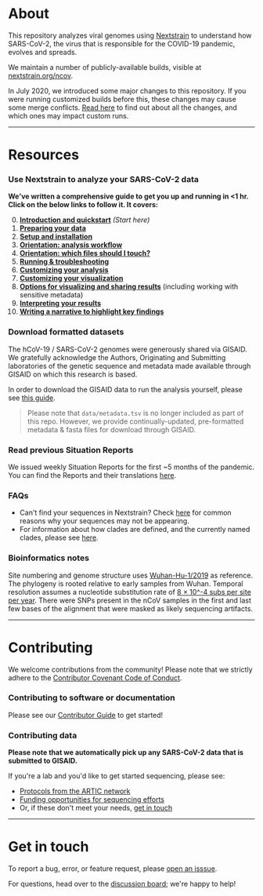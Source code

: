 # About  

This repository analyzes viral genomes using [Nextstrain](https://nextstrain.org) to understand how SARS-CoV-2, the virus that is responsible for the COVID-19 pandemic, evolves and spreads.

We maintain a number of publicly-available builds, visible at [nextstrain.org/ncov](https://nextstrain.org/ncov).

In July 2020, we introduced some major changes to this repository.
If you were running customized builds before this, these changes may cause some merge conflicts.
[Read here](https://github.com/nextstrain/ncov/blob/master/docs/change_log_2020-07.md) to find out about all the changes, and which ones may impact custom runs.

---
# Resources

### Use Nextstrain to analyze your SARS-CoV-2 data  

**We've written a comprehensive guide to get you up and running in <1 hr. Click on the below links to follow it. It covers:**  

0. [**Introduction and quickstart**](https://nextstrain.github.io/ncov/index) _(Start here)_
1. [**Preparing your data**](https://nextstrain.github.io/ncov/data-prep)
2. [**Setup and installation**](https://nextstrain.github.io/ncov/setup.md)
3. [**Orientation: analysis workflow**](https://nextstrain.github.io/ncov/orientation-workflow)
4. [**Orientation: which files should I touch?**](https://nextstrain.github.io/ncov/orientation-files)
5. [**Running & troubleshooting**](https://nextstrain.github.io/ncov/running)
6. [**Customizing your analysis**](https://nextstrain.github.io/ncov/customizing-analysis)
7. [**Customizing your visualization**](https://nextstrain.github.io/ncov/customizing-visualization)
8. [**Options for visualizing and sharing results**](https://nextstrain.github.io/ncov/sharing) (including working with sensitive metadata)  
9. [**Interpreting your results**](https://nextstrain.github.io/ncov/interpretation)
10. [**Writing a narrative to highlight key findings**](https://nextstrain.github.io/ncov/narratives)


### Download formatted datasets  

The hCoV-19 / SARS-CoV-2 genomes were generously shared via GISAID. We gratefully acknowledge the Authors, Originating and Submitting laboratories of the genetic sequence and metadata made available through GISAID on which this research is based.

In order to download the GISAID data to run the analysis yourself, please see [this guide](https://nextstrain.github.io/ncov/data-prep).  
> Please note that `data/metadata.tsv` is no longer included as part of this repo. However, we provide continually-updated, pre-formatted metadata & fasta files for download through GISAID.

### Read previous Situation Reports  
We issued weekly Situation Reports for the first ~5 months of the pandemic. You can find the Reports and their translations [here](https://nextstrain.org/ncov-sit-reps).

### FAQs  

- Can't find your sequences in Nextstrain? Check [here](./docs/data_faq.md) for common reasons why your sequences may not be appearing.
- For information about how clades are defined, and the currently named clades, please see [here](./docs/clades.md).

### Bioinformatics notes

Site numbering and genome structure uses [Wuhan-Hu-1/2019](https://www.ncbi.nlm.nih.gov/nuccore/MN908947) as reference. The phylogeny is rooted relative to early samples from Wuhan. Temporal resolution assumes a nucleotide substitution rate of [8 &times; 10^-4 subs per site per year](http://virological.org/t/phylodynamic-analysis-176-genomes-6-mar-2020/356). There were SNPs present in the nCoV samples in the first and last few bases of the alignment that were masked as likely sequencing artifacts.

---

# Contributing

We welcome contributions from the community! Please note that we strictly adhere to the [Contributor Covenant Code of Conduct](https://github.com/nextstrain/.github/blob/master/CODE_OF_CONDUCT.md).

### Contributing to software or documentation   
Please see our [Contributor Guide](https://github.com/nextstrain/.github/blob/master/CONTRIBUTING.md) to get started!

### Contributing data  
**Please note that we automatically pick up any SARS-CoV-2 data that is submitted to GISAID.**  

If you're a lab and you'd like to get started sequencing, please see:  
* [Protocols from the ARTIC network](https://www.protocols.io/groups/artic/publications)  
* [Funding opportunities for sequencing efforts](https://twitter.com/firefoxx66/status/1242147905768751106)  
* Or, if these don't meet your needs, [get in touch](mailto:hello@nextstrain.org)  

---

# Get in touch  

To report a bug, error, or feature request, please [open an isssue](https://github.com/nextstrain/ncov/issues).  

For questions, head over to the [discussion board](https://discussion.nextstrain.org/); we're happy to help!
